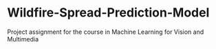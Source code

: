 # Wildfire-Spread-Prediction-Model

Project assignment for the course in Machine Learning for Vision and Multimedia
